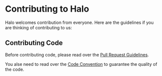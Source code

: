 # Contributing to Halo

Halo welcomes contribution from everyone. Here are the guidelines if you are thinking of contributing to us:

## Contributing Code

Before contributing code, please read over the [Pull Request Guidelines](./PULL_REQUEST_GUIDELINES.md).

You alse need to read over the [Code Convention](./CODE_CONVENTION.md) to guarantee the quality of the code.


